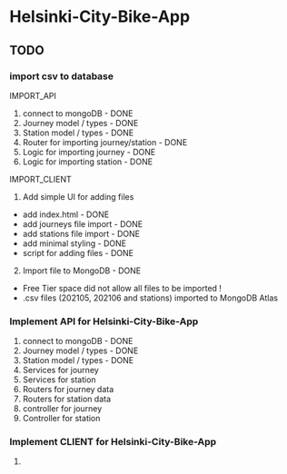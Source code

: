 # Helsinki-City-Bike-App

## TODO

### import csv to database

IMPORT_API

1. connect to mongoDB - DONE
2. Journey model / types - DONE
3. Station model / types - DONE
4. Router for importing journey/station - DONE
5. Logic for importing journey - DONE
6. Logic for importing station - DONE

IMPORT_CLIENT

1. Add simple UI for adding files

- add index.html - DONE
- add journeys file import - DONE
- add stations file import - DONE
- add minimal styling - DONE
- script for adding files - DONE

2. Import file to MongoDB - DONE

- Free Tier space did not allow all files to be imported !
- .csv files (202105, 202106 and stations) imported to MongoDB Atlas

### Implement API for Helsinki-City-Bike-App

1. connect to mongoDB - DONE
2. Journey model / types - DONE
3. Station model / types - DONE
4. Services for journey
5. Services for station
6. Routers for journey data
7. Routers for station data
8. controller for journey
9. Controller for station

### Implement CLIENT for Helsinki-City-Bike-App

1.
